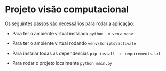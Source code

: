 # Projeto visão computacional

Os seguintes passos são necessários para rodar a aplicação:

* Para ter o ambiente virtual instalado `python -m venv venv`

* Para ter o ambiente virtual rodando `venv\Scripts\activate`

* Para instalar todas as dependencias `pip install -r requirements.txt`

* Para rodar o projeto localmente `python main.py`
